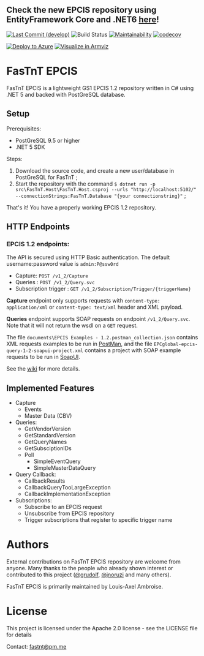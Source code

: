 ## Check the new EPCIS repository using EntityFramework Core and .NET6 [here](https://github.com/FasTnT/epcis-ef-core)!

[![Last Commit (develop)](https://img.shields.io/github/last-commit/FasTnT/Epcis/develop.svg?logo=github)](https://github.com/FasTnT/epcis/commits/develop)
![Build Status](https://github.com/FasTnT/epcis/workflows/.NET%20Core/badge.svg)
[![Maintainability](https://api.codeclimate.com/v1/badges/40672e48b92da57852d7/maintainability)](https://codeclimate.com/github/FasTnT/epcis/maintainability)
[![codecov](https://codecov.io/gh/FasTnT/epcis/branch/develop/graph/badge.svg)](https://codecov.io/gh/FasTnT/epcis)

[![Deploy to Azure](https://aka.ms/deploytoazurebutton)](https://portal.azure.com/#create/Microsoft.Template/uri/https%3A%2F%2Fraw.githubusercontent.com%2FFasTnT%2Fepcis%2Fdevelop%2F.azure%2Ftemplates%2Ffastnt.template.json)
[![Visualize in Armviz](http://armviz.io/visualizebutton.png)](http://armviz.io/#/?load=https%3A%2F%2Fraw.githubusercontent.com%2FFasTnT%2Fepcis%2Fdevelop%2F.azure%2Ftemplates%2Ffastnt.template.json)

# FasTnT EPCIS

FasTnT EPCIS is a lightweight GS1 EPCIS 1.2 repository written in C# using .NET 5 and backed with PostGreSQL database.

## Setup

Prerequisites:
- PostGreSQL 9.5 or higher
- .NET 5 SDK

Steps:
1. Download the source code, and create a new user/database in PostGreSQL for FasTnT ;
2. Start the repository with the command `$ dotnet run -p src\FasTnT.Host\FasTnT.Host.csproj --urls "http://localhost:5102/" --connectionStrings:FasTnT.Database "{your connectionstring}"` ;

That's it! You have a properly working EPCIS 1.2 repository.

## HTTP Endpoints

### EPCIS 1.2 endpoints:

The API is secured using HTTP Basic authentication. The default username:password value is `admin:P@ssw0rd`

- Capture: `POST /v1_2/Capture`
- Queries : `POST /v1_2/Query.svc`
- Subscription trigger : `GET /v1_2/Subscription/Trigger/{triggerName}`

**Capture** endpoint only supports requests with `content-type: application/xml` or `content-type: text/xml` header and XML payload.

**Queries** endpoint supports SOAP requests on endpoint `/v1_2/Query.svc`. Note that it will not return the wsdl on a `GET` request.

The file `documents\EPCIS Examples - 1.2.postman_collection.json` contains XML requests examples to be run in [PostMan](https://www.getpostman.com/), and the file `EPCglobal-epcis-query-1-2-soapui-project.xml` contains a project with SOAP example requests to be run in [SoapUI](https://www.soapui.org/open-source.html).

See the [wiki](https://github.com/FasTnT/epcis/wiki) for more details.

## Implemented Features

- Capture
  - Events
  - Master Data (CBV)
- Queries:
  - GetVendorVersion
  - GetStandardVersion
  - GetQueryNames
  - GetSubsciptionIDs
  - Poll
    - SimpleEventQuery
    - SimpleMasterDataQuery
- Query Callback:
  - CallbackResults
  - CallbackQueryTooLargeException
  - CallbackImplementationException
- Subscriptions:
  - Subscribe to an EPCIS request
  - Unsubscribe from EPCIS repository
  - Trigger subscriptions that register to specific trigger name

# Authors

External contributions on FasTnT EPCIS repository are welcome from anyone. Many thanks to the people who already shown interest or contributed to this project ([@grudolf](https://github.com/grudolf), [@jnoruzi](https://github.com/jnoruzi) and many others).

FasTnT EPCIS is primarily maintained by Louis-Axel Ambroise.

# License

This project is licensed under the Apache 2.0 license - see the LICENSE file for details

Contact: fastnt@pm.me
